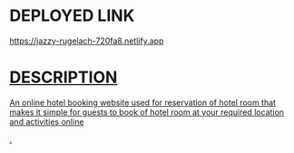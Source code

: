 <div><h1>DEPLOYED LINK</h1><a href="https://jazzy-rugelach-720fa8.netlify.app">https://jazzy-rugelach-720fa8.netlify.app</>
<h1>DESCRIPTION</h1><p>An online hotel booking website used for reservation of hotel room that makes it simple for guests to book of hotel room at your required location and activities online</p></div>.
